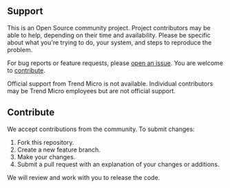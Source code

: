 ## Support

This is an Open Source community project. Project contributors may be able to help, depending on their time and availability. Please be specific about what you're trying to do, your system, and steps to reproduce the problem.

For bug reports or feature requests, please [open an issue](https://github.com/trendmicro/solutions-architect/issues). You are welcome to [contribute](https://github.com/trendmicro/solutions-architect#Contribute).

Official support from Trend Micro is not available. Individual contributors may be Trend Micro employees but are not official support.

## Contribute


We accept contributions from the community. To submit changes:

1.  Fork this repository.
2.  Create a new feature branch.
3.  Make your changes.
4.  Submit a pull request with an explanation of your changes or additions.

We will review and work with you to release the code.